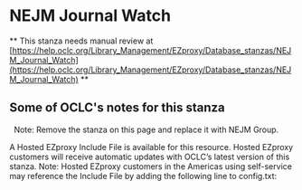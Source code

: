 # NEJM Journal Watch
** This stanza needs manual review at [https://help.oclc.org/Library_Management/EZproxy/Database_stanzas/NEJM_Journal_Watch](https://help.oclc.org/Library_Management/EZproxy/Database_stanzas/NEJM_Journal_Watch) **

## Some of OCLC's notes for this stanza

&nbsp; Note: Remove the stanza on this page and replace it with NEJM Group.  

A Hosted EZproxy Include File is available for this resource. Hosted EZproxy customers will receive automatic updates with OCLC&rsquo;s latest version of this stanza. Note: Hosted EZproxy customers in the Americas using self-service may reference the Include File by adding the following line to config.txt:

&nbsp;
